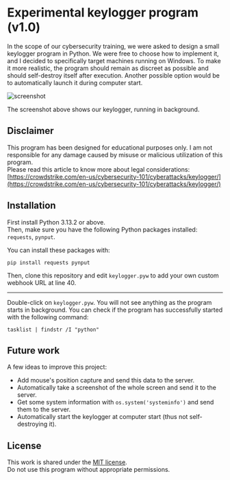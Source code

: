    Experimental keylogger program (v1.0)
===========================================

In the scope of our cybersecurity training, we were asked to design a small keylogger program in Python. We were free to choose how to implement it, and I decided to specifically target machines running on Windows. To make it more realistic, the program should remain as discreet as possible and should self-destroy itself after execution. Another possible option would be to automatically launch it during computer start.

![screenshot](https://github.com/user-attachments/assets/8173fe57-0254-48df-a4e8-ebc41d01ccd0)

The screenshot above shows our keylogger, running in background.

Disclaimer
----------

This program has been designed for educational purposes only. I am not responsible for any damage caused by misuse or malicious utilization of this program.  
Please read this article to know more about legal considerations: [https://crowdstrike.com/en-us/cybersecurity-101/cyberattacks/keylogger/](https://crowdstrike.com/en-us/cybersecurity-101/cyberattacks/keylogger/)

Installation
------------

First install Python 3.13.2 or above.  
Then, make sure you have the following Python packages installed: `requests`, `pynput`.

You can install these packages with:
```
pip install requests pynput
```

Then, clone this repository and edit `keylogger.pyw` to add your own custom webhook URL at line 40.  

---
Double-click on `keylogger.pyw`. You will not see anything as the program starts in background. You can check if the program has successfully started with the following command:
```
tasklist | findstr /I "python"
```


Future work
-----------

A few ideas to improve this project:
- Add mouse's position capture and send this data to the server.
- Automatically take a screenshot of the whole screen and send it to the server.
- Get some system information with `os.system('systeminfo')` and send them to the server.
- Automatically start the keylogger at computer start (thus not self-destroying it).

License
-------

This work is shared under the [MIT license](LICENSE).  
Do not use this program without appropriate permissions.
